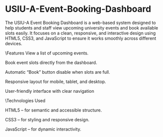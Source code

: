 # USIU-A-Event-Booking-Dashboard
The USIU-A Event Booking Dashboard is a web-based system designed to help students and staff view upcoming university events and book available slots easily.
It focuses on a clean, responsive, and interactive design using HTML5, CSS3, and JavaScript to ensure it works smoothly across different devices.

\\Features
 View a list of upcoming events.

 Book event slots directly from the dashboard.

 Automatic “Book” button disable when slots are full.

 Responsive layout for mobile, tablet, and desktop.

User-friendly interface with clear navigation

\\Technologies Used

HTML5 – for semantic and accessible structure.

CSS3 – for styling and responsive design.

JavaScript – for dynamic interactivity.
